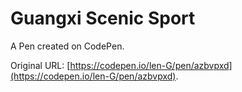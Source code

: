 # Guangxi Scenic  Sport

A Pen created on CodePen.

Original URL: [https://codepen.io/len-G/pen/azbvpxd](https://codepen.io/len-G/pen/azbvpxd).

